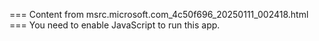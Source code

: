 === Content from msrc.microsoft.com_4c50f696_20250111_002418.html ===
You need to enable JavaScript to run this app.

